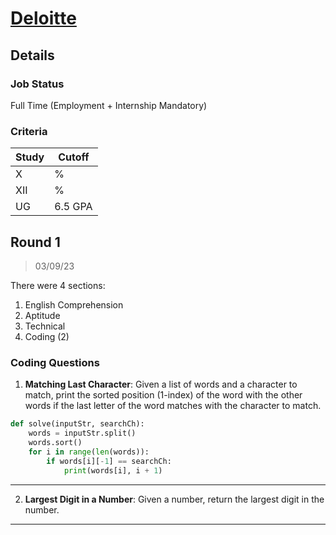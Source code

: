# [Deloitte](https://www.deloitte.com/)

## Details

### Job Status

Full Time (Employment + Internship Mandatory)

### Criteria

| Study | Cutoff  |
|-------|---------|
| X     | %       |
| XII   | %       |
| UG    | 6.5 GPA |

[comment]: # (Any other details go under this. This is a comment)


[comment]: # (Details about the rounds go under this comment.)

## Round 1

> 03/09/23

[comment]: # (Summary of the sections and experience below this comment.)

There were 4 sections:
1. English Comprehension
2. Aptitude
3. Technical
4. Coding (2)

### Coding Questions

1. **Matching Last Character**: Given a list of words and a character to match, print the sorted position (1-index) of the word with the other words if the last letter of the word matches with the character to match.

[comment]: # (Add any resources or links or code to this question under this comment.)

```py
def solve(inputStr, searchCh):
	words = inputStr.split()
	words.sort()
	for i in range(len(words)):
		if words[i][-1] == searchCh:
			print(words[i], i + 1)
```

---

2. **Largest Digit in a Number**: Given a number, return the largest digit in the number.

[comment]: # (Add any resources or links or code to this question under this comment.)

---
